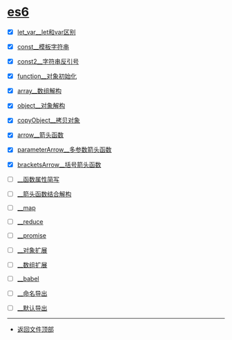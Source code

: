 
# [es6](../README.md)

- [x] [let_var__let和var区别](let_var.html)
- [x] [const__模板字符串](const.html)
- [x] [const2__字符串反引号](const2.html)
- [x] [function__对象初始化](function.html)

- [x] [array__数组解构](array.html)
- [x] [object__对象解构](object.html)
- [x] [copyObject__拷贝对象](copyObject.html)

- [x] [arrow__箭头函数](arrow.html)
- [x] [parameterArrow__多参数箭头函数](parameterArrow.html)
- [x] [bracketsArrow__括号箭头函数](bracketsArrow.html)
- [ ] [__函数属性简写](.html)
- [ ] [__箭头函数结合解构](.html)
- [ ] [__map](.html)
- [ ] [__reduce](.html)
- [ ] [__promise](.html)
- [ ] [__对象扩展](.html)
- [ ] [__数组扩展](.html)
- [ ] [__babel](.html)
- [ ] [__命名导出](.html)
- [ ] [__默认导出](.html)


-----------------

- [返回文件顶部](../README.md)


